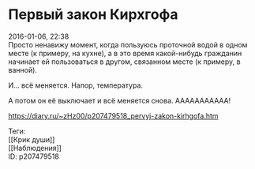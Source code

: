 Первый закон Кирхгофа
======================

   
 2016-01-06, 22:38   
  Просто ненавижу момент, когда пользуюсь проточной водой в одном месте (к примеру, на кухне), а в это время какой-нибудь гражданин начинает ей пользоваться в другом, связанном месте (к примеру, в ванной).   
   
 И... всё меняется. Напор, температура.   
   
 А потом он её выключает и всё меняется снова. ААААААААААА!   
    
 <https://diary.ru/~zHz00/p207479518_pervyj-zakon-kirhgofa.htm>   
   
 Теги:   
 [[Крик души]]   
 [[Наблюдения]]   
 ID: p207479518